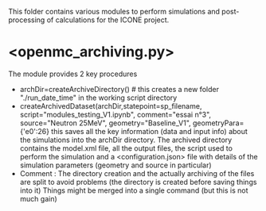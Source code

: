 This folder contains various modules to perform simulations and post-processing of calculations for the ICONE project.

# <openmc_archiving.py>
The module provides 2 key procedures
* archDir=createArchiveDirectory() # this creates a new folder "./run_date_time" in the working script directory
* createArchivedDataset(archDir,statepoint=sp_filename, script="modules_testing_V1.ipynb", comment="essai n°3", source="Neutron 25MeV", geometry="Baseline_V1", geometryPara={'e0':26} 
this saves all the key information (data and input info) about the simulations into the archDir directory.
The archived directory contains the model.xml file, all the output files, the script used to perform the simulation and a <configuration.json> file with details of the simulation parameters (geometry and source in particular)
* Comment : The directory creation and the actually archiving of the files are split to avoid problems (the directory is created before saving things into it)
Things might be merged into a single command (but this is not much gain)

